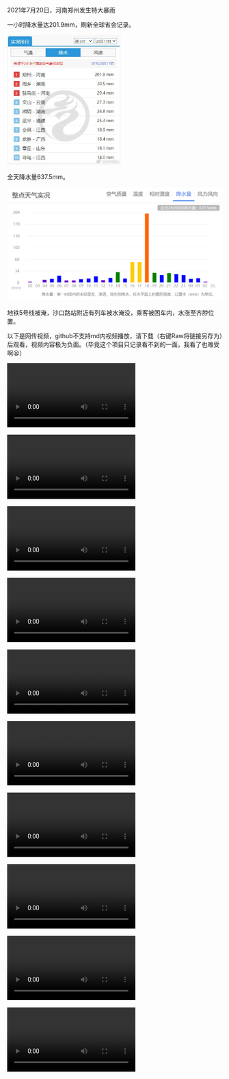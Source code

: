2021年7月20日，河南郑州发生特大暴雨

一小时降水量达201.9mm，刷新全球省会记录。

<img src="https://raw.githubusercontent.com/cimutianxin/Memories-of-Chinese-Internet/main/pic/c4ba63e9-a971-44ef-b42c-31c437785ece.png" alt="c4ba63e9-a971-44ef-b42c-31c437785ece" style="zoom: 67%;" />

全天降水量637.5mm。

<img src="https://raw.githubusercontent.com/cimutianxin/Memories-of-Chinese-Internet/main/pic/Snipaste_2021-07-21_02-40-05.png" alt="Snipaste_2021-07-21_02-40-05" style="zoom:50%;" />

地铁5号线被淹，沙口路站附近有列车被水淹没，乘客被困车内，水涨至齐脖位置。

以下是网传视频，github不支持md内视频播放，请下载（右键Raw将链接另存为）后观看，视频内容极为负面。（毕竟这个项目只记录看不到的一面，我看了也难受啊😫）

<video src="https://raw.githubusercontent.com/cimutianxin/Memories-of-Chinese-Internet/main/video/AzjWXqFv2PGw4eb7.mp4"></video>

<video src="https://raw.githubusercontent.com/cimutianxin/Memories-of-Chinese-Internet/main/video/D9uk0G-8vjjYZHWz.mp4"></video>

<video src="https://raw.githubusercontent.com/cimutianxin/Memories-of-Chinese-Internet/main/video/RWELTiAeK6Z8PIue.mp4
"></video>

<video src="https://raw.githubusercontent.com/cimutianxin/Memories-of-Chinese-Internet/main/video/RWYdAAxMjX0h-A-J.mp4"></video>

<video src="https://raw.githubusercontent.com/cimutianxin/Memories-of-Chinese-Internet/main/video/eYD6xNpowrIXYVSK.mp4"></video>

<video src="https://raw.githubusercontent.com/cimutianxin/Memories-of-Chinese-Internet/main/video/h8_byq6vxiozSKkv.mp4"></video>

<video src="https://raw.githubusercontent.com/cimutianxin/Memories-of-Chinese-Internet/main/video/hc5aGfYlqTnwENn9.mp4"></video>

<video src="https://raw.githubusercontent.com/cimutianxin/Memories-of-Chinese-Internet/main/video/iwBQc9JlwSe_MkhU.mp4"></video>

<video src="https://raw.githubusercontent.com/cimutianxin/Memories-of-Chinese-Internet/main/video/sGF3tiqgDA7bRlCS.mp4"></video>

<video src="https://raw.githubusercontent.com/cimutianxin/Memories-of-Chinese-Internet/main/video/zDEmFKVZgHnfctKr.mp4"></video>